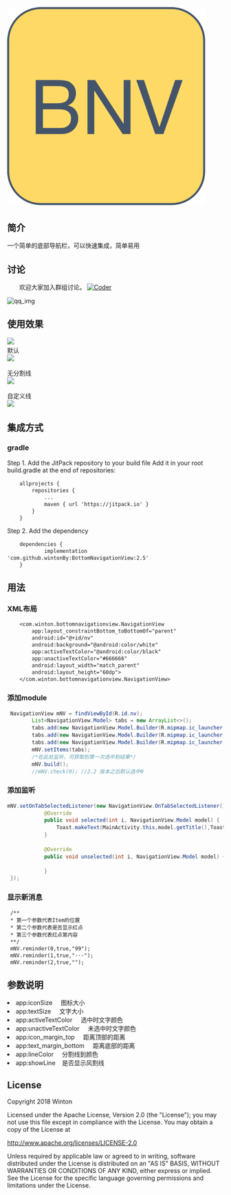 ![logo][logo]
------
## 简介
  一个简单的底部导航栏，可以快速集成，简单易用
  
## 讨论
　　欢迎大家加入群组讨论。 <a target="_blank" href="//shang.qq.com/wpa/qunwpa?idkey=e499491b3f42c95d62ed286d4e4b23185d9284c4b46e315fb925050bc1695c5f"><img border="0" src="https://github.com/wintonBy/BottomNavigationView/blob/master/app/screen/group.png" alt="Coder" title="Coder"></a>
 
 
![qq_img](https://github.com/wintonBy/BottomNavigationView/blob/master/app/screen/qq.png)
## 使用效果
<div>
    <img src="https://github.com/wintonBy/BottomNavigationView/blob/master/app/screen/demo.png" width="320"/>
</div>
<div align="left">
默认<br><img src="https://github.com/wintonBy/BottomNavigationView/blob/master/app/screen/default.png" width="400"/><br>

无分割线<br><img src="https://github.com/wintonBy/BottomNavigationView/blob/master/app/screen/noline.png" width="400"/><br>

自定义线<br><img src="https://github.com/wintonBy/BottomNavigationView/blob/master/app/screen/cutomline.png" width="400"/>
</div>

## 集成方式

### gradle

Step 1. Add the JitPack repository to your build file
Add it in your root build.gradle at the end of repositories:
```
	allprojects {
		repositories {
			...
			maven { url 'https://jitpack.io' }
		}
	}
```
Step 2. Add the dependency
```
	dependencies {
	        implementation 'com.github.wintonBy:BottomNavigationView:2.5'
	}
```

## 用法
### XML布局
```
    <com.winton.bottomnavigationview.NavigationView
        app:layout_constraintBottom_toBottomOf="parent"
        android:id="@+id/nv"
        android:background="@android:color/white"
        app:activeTextColor="@android:color/black"
        app:unactiveTextColor="#666666"
        android:layout_width="match_parent"
        android:layout_height="60dp">
    </com.winton.bottomnavigationview.NavigationView>
```

### 添加module
```java
 NavigationView mNV = findViewById(R.id.nv);
        List<NavigationView.Model> tabs = new ArrayList<>();
        tabs.add(new NavigationView.Model.Builder(R.mipmap.ic_launcher,R.mipmap.ic_launcher).title("主页").build());
        tabs.add(new NavigationView.Model.Builder(R.mipmap.ic_launcher,R.mipmap.ic_launcher).title("tab1").build());
        tabs.add(new NavigationView.Model.Builder(R.mipmap.ic_launcher,R.mipmap.ic_launcher).title("tab2").build());
        mNV.setItems(tabs);
        /*在此处监听，可获取到第一次选中到结果*/
        mNV.build();
        //mNV.check(0); //2.2 版本之后默认选中0
```
### 添加监听
```java
mNV.setOnTabSelectedListener(new NavigationView.OnTabSelectedListener() {
            @Override
            public void selected(int i, NavigationView.Model model) {
                Toast.makeText(MainActivity.this,model.getTitle(),Toast.LENGTH_LONG).show();
            }

            @Override
            public void unselected(int i, NavigationView.Model model) {

            }
 });
 ```
### 显示新消息
```
 /**
 * 第一个参数代表Item的位置
 * 第二个参数代表是否显示红点
 * 第三个参数代表红点第内容
 **/
 mNV.reminder(0,true,"99");
 mNV.reminder(1,true,"···");
 mNV.reminder(2,true,"");
```

 ## 参数说明
 <li>app:iconSize               图标大小</li>
 <li>app:textSize               文字大小</li>
 <li>app:activeTextColor        选中时文字颜色</li>
 <li>app:unactiveTextColor      未选中时文字颜色</li>
 <li>app:icon_margin_top        距离顶部的距离</li>
 <li>app:text_margin_bottom     距离底部的距离</li>
 <li>app:lineColor              分割线到颜色</li>
 <li>app:showLine               是否显示风割线</li>
 
 ## License
 Copyright 2018 Winton

Licensed under the Apache License, Version 2.0 (the "License");
you may not use this file except in compliance with the License.
You may obtain a copy of the License at

   http://www.apache.org/licenses/LICENSE-2.0

Unless required by applicable law or agreed to in writing, software
distributed under the License is distributed on an "AS IS" BASIS,
WITHOUT WARRANTIES OR CONDITIONS OF ANY KIND, either express or implied.
See the License for the specific language governing permissions and
limitations under the License.

[logo]: https://github.com/wintonBy/BottomNavigationView/blob/master/app/screen/BNV.png
 



